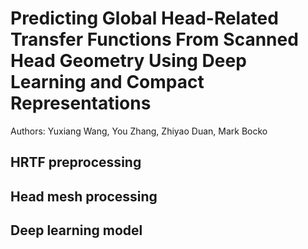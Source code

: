 # Predicting Global Head-Related Transfer Functions From Scanned Head Geometry Using Deep Learning and Compact Representations

Authors: Yuxiang Wang, You Zhang, Zhiyao Duan, Mark Bocko

## HRTF preprocessing

## Head mesh processing

## Deep learning model
